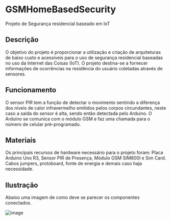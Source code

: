 # GSMHomeBasedSecurity
Projeto de Segurança residencial baseado em IoT 

## Descrição
O objetivo do projeto é proporcionar a utilização e criação de arquiteturas de baixo custo e 
acessíveis para o uso de segurança residencial baseadas no uso da Internet das Coisas (IoT). 
O projeto destina-se a fornecer informações de ocorrências na residência do usuário coletadas através de sensores.

## Funcionamento
O sensor PIR tem a função de detectar o movimento sentindo a diferença dos níveis de calor 
infravermelho emitidos pelos corpos circundantes, neste caso a saída do sensor é alta, 
sendo então detectada pelo Arduino. O Arduino se comunica com o módulo GSM e faz uma chamada para o número de celular pré-programado.

## Materiais
Os principais recursos de hardware necessário para o projeto foram: Placa Arduino Uno R3, Sensor PIR de Presença, Módulo GSM SIM800l e Sim Card.
Cabos jumpers, protoboard, fonte de energia e demais caso haja necessidade.


## Ilustração
Abaixo uma imagem de como deve se parecer os componentes conectados.


![image](https://github.com/MarianaGaldino/GSMHomeBasedSecurity/assets/80767881/8556835c-4ff9-4f12-a5f3-4015020856a7)
